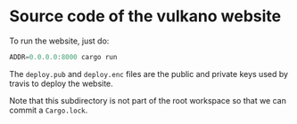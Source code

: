 # Source code of the vulkano website

To run the website, just do:

```rust
ADDR=0.0.0.0:8000 cargo run
```

The `deploy.pub` and `deploy.enc` files are the public and private keys used by travis to deploy
the website.

Note that this subdirectory is not part of the root workspace so that we can commit a `Cargo.lock`.
